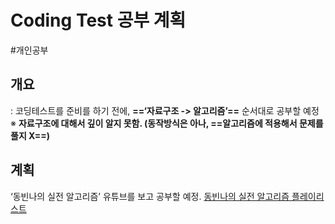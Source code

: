 # Coding Test 공부 계획
#개인공부

## 개요
: 코딩테스트를 준비를 하기 전에, **==‘자료구조 -> 알고리즘’==** 순서대로 공부할 예정
※ **자료구조에 대해서 깊이 알지 못함. (동작방식은 아나, ==알고리즘에 적용해서 문제를 풀지 X==)**

## 계획
‘동빈나의 실전 알고리즘’ 유튜브를 보고 공부할 예정.
[동빈나의 실전 알고리즘 플레이리스트](https://www.youtube.com/playlist?list=PLRx0vPvlEmdDHxCvAQS1_6XV4deOwfVrz)






